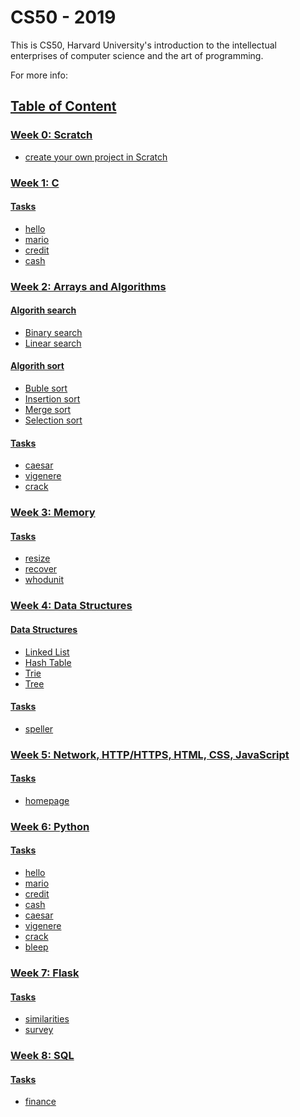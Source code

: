 # CS50 - 2019

This is CS50, Harvard University's introduction to the intellectual enterprises of computer science and the art of programming.

For more info:<a href="https://apps.prometheus.org.ua/learning/course/course-v1:Prometheus+CS50+2019_T1" rel="nofollow">
 
## Table of Content

### Week 0: Scratch
- create your own project in Scratch

### Week 1: C

#### Tasks
- hello
- mario
- credit
- cash

### Week 2: Arrays and Algorithms

#### Algorith search
- Binary search
- Linear search

#### Algorith sort
- Buble sort
- Insertion sort
- Merge sort
- Selection sort

#### Tasks
- caesar
- vigenere
- crack

### Week 3: Memory

#### Tasks
- resize
- recover
- whodunit

### Week 4: Data Structures

#### Data Structures
- Linked List
- Hash Table
- Trie
- Tree

#### Tasks
- speller

### Week 5: Network, HTTP/HTTPS, HTML, CSS, JavaScript

#### Tasks
- homepage

### Week 6: Python

#### Tasks
- hello
- mario
- credit
- cash
- caesar
- vigenere
- crack
- bleep

### Week 7: Flask

#### Tasks
- similarities
- survey

### Week 8: SQL

#### Tasks
- finance

